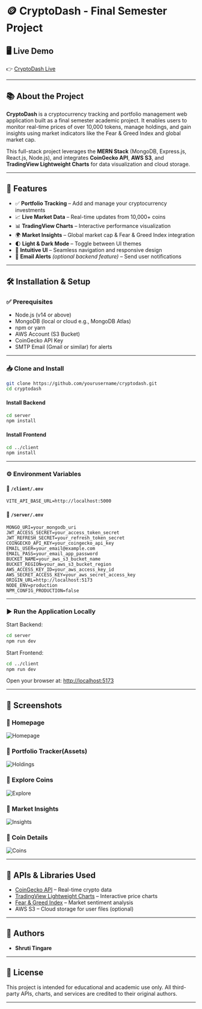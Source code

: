 # 🪙 CryptoDash - Final Semester Project

## 🖥️ Live Demo

👉 [CryptoDash Live](https://cryptodashe.netlify.app/)

---

## 📚 About the Project

**CryptoDash** is a cryptocurrency tracking and portfolio management web application built as a final semester academic project. It enables users to monitor real-time prices of over 10,000 tokens, manage holdings, and gain insights using market indicators like the Fear & Greed Index and global market cap.

This full-stack project leverages the **MERN Stack** (MongoDB, Express.js, React.js, Node.js), and integrates **CoinGecko API**, **AWS S3**, and **TradingView Lightweight Charts** for data visualization and cloud storage.

---

## 🚀 Features

- ✅ **Portfolio Tracking** – Add and manage your cryptocurrency investments
- 📈 **Live Market Data** – Real-time updates from 10,000+ coins
- 📊 **TradingView Charts** – Interactive performance visualization
- 🌍 **Market Insights** – Global market cap & Fear & Greed Index integration
- 🌓 **Light & Dark Mode** – Toggle between UI themes
- 🧭 **Intuitive UI** – Seamless navigation and responsive design
- 📧 **Email Alerts** *(optional backend feature)* – Send user notifications

---

## 🛠️ Installation & Setup

### ✅ Prerequisites

- Node.js (v14 or above)
- MongoDB (local or cloud e.g., MongoDB Atlas)
- npm or yarn
- AWS Account (S3 Bucket)
- CoinGecko API Key
- SMTP Email (Gmail or similar) for alerts

---

### 📥 Clone and Install

```bash
git clone https://github.com/yourusername/cryptodash.git
cd cryptodash
````

#### Install Backend

```bash
cd server
npm install
```

#### Install Frontend

```bash
cd ../client
npm install
```

---

### ⚙️ Environment Variables

#### 🔐 `/client/.env`

```env
VITE_API_BASE_URL=http://localhost:5000
```

#### 🔐 `/server/.env`

```env
MONGO_URI=your_mongodb_uri
JWT_ACCESS_SECRET=your_access_token_secret
JWT_REFRESH_SECRET=your_refresh_token_secret
COINGECKO_API_KEY=your_coingecko_api_key
EMAIL_USER=your_email@example.com
EMAIL_PASS=your_email_app_password
BUCKET_NAME=your_aws_s3_bucket_name
BUCKET_REGION=your_aws_s3_bucket_region
AWS_ACCESS_KEY_ID=your_aws_access_key_id
AWS_SECRET_ACCESS_KEY=your_aws_secret_access_key
ORIGIN_URL=http://localhost:5173
NODE_ENV=production
NPM_CONFIG_PRODUCTION=false
```

---

### ▶️ Run the Application Locally

Start Backend:

```bash
cd server
npm run dev
```

Start Frontend:

```bash
cd ../client
npm run dev
```

Open your browser at: [http://localhost:5173](http://localhost:5173)

---

## 📸 Screenshots

### 🔹 Homepage

![Homepage](./public/desktop-final-1.png)

### 🔹 Portfolio Tracker(Assets)

![Holdings](./public/desktop-final-2.png)

### 🔹 Explore Coins

![Explore](./public/desktop-final-3.png)

### 🔹 Market Insights

![Insights](./public/desktop-final-4.png)

### 🔹 Coin Details

![Coins](./public/desktop-final-5.png)

---

## 📡 APIs & Libraries Used

* [CoinGecko API](https://www.coingecko.com/en/api) – Real-time crypto data
* [TradingView Lightweight Charts](https://www.tradingview.com) – Interactive price charts
* [Fear & Greed Index](https://alternative.me/crypto/fear-and-greed-index/#api) – Market sentiment analysis
* AWS S3 – Cloud storage for user files (optional)

---

## 🙌 Authors

* **Shruti Tingare** 

---

## 📜 License

This project is intended for educational and academic use only.
All third-party APIs, charts, and services are credited to their original authors.

---
